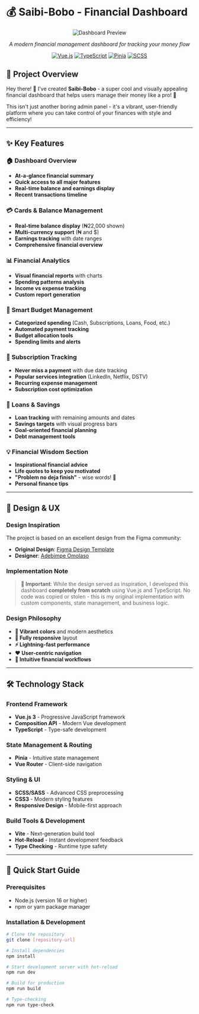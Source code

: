 # 💰 Saibi-Bobo - Financial Dashboard

<div align="center">

![Dashboard Preview](<img width="1352" height="791" alt="image" src="https://github.com/user-attachments/assets/4d5c77e6-2a53-4a20-9673-585b12b62247" />)

*A modern financial management dashboard for tracking your money flow*

[![Vue.js](https://img.shields.io/badge/Vue.js-3.x-4FC08D?logo=vuedotjs)](https://vuejs.org/)
[![TypeScript](https://img.shields.io/badge/TypeScript-4.x-3178C6?logo=typescript)](https://www.typescriptlang.org/)
[![Pinia](https://img.shields.io/badge/Pinia-State%20Management-FFD43B?logo=pinia)](https://pinia.vuejs.org/)
[![SCSS](https://img.shields.io/badge/SCSS-Styling-CC6699?logo=sass)](https://sass-lang.com/)

</div>

## 🎯 Project Overview

Hey there! 👋 I've created **Saibi-Bobo** - a super cool and visually appealing financial dashboard that helps users manage their money like a pro! 💸

This isn't just another boring admin panel - it's a vibrant, user-friendly platform where you can take control of your finances with style and efficiency!

---

## ✨ Key Features

### 🏠 **Dashboard Overview**
- **At-a-glance financial summary**
- **Quick access to all major features**
- **Real-time balance and earnings display**
- **Recent transactions timeline**

### 💳 **Cards & Balance Management**
- **Real-time balance display** (₦22,000 shown)
- **Multi-currency support** (₦ and $)
- **Earnings tracking** with date ranges
- **Comprehensive financial overview**

### 📊 **Financial Analytics**
- **Visual financial reports** with charts
- **Spending patterns analysis**
- **Income vs expense tracking**
- **Custom report generation**

### 💸 **Smart Budget Management**
- **Categorized spending** (Cash, Subscriptions, Loans, Food, etc.)
- **Automated payment tracking**
- **Budget allocation tools**
- **Spending limits and alerts**

### 🔔 **Subscription Tracking**
- **Never miss a payment** with due date tracking
- **Popular services integration** (LinkedIn, Netflix, DSTV)
- **Recurring expense management**
- **Subscription cost optimization**

### 🏦 **Loans & Savings**
- **Loan tracking** with remaining amounts and dates
- **Savings targets** with visual progress bars
- **Goal-oriented financial planning**
- **Debt management tools**

### 💡 **Financial Wisdom Section**
- **Inspirational financial advice**
- **Life quotes to keep you motivated**
- **"Problem no deja finish"** - wise words! 🙏
- **Personal finance tips**

---

## 🎨 Design & UX

### **Design Inspiration**
The project is based on an excellent design from the Figma community:
- **Original Design**: [Figma Design Template](https://www.figma.com/files/team/1361448120998279756/resources/community/file/1040123800944285448)
- **Designer**: [Adebimpe Omolaso](https://www.figma.com/files/team/1361448120998279756/resources/community/@adebimpeomolaso?fuid=1259769061256375242)

### **Implementation Note**
> **🚨 Important**: While the design served as inspiration, I developed this dashboard **completely from scratch** using Vue.js and TypeScript. No code was copied or stolen - this is my original implementation with custom components, state management, and business logic.

### **Design Philosophy**
- **🎪 Vibrant colors** and modern aesthetics
- **📱 Fully responsive** layout
- **⚡ Lightning-fast performance** 
- **❤️ User-centric navigation**
- **🎯 Intuitive financial workflows**

---

## 🛠 Technology Stack

### **Frontend Framework**
- **Vue.js 3** - Progressive JavaScript framework
- **Composition API** - Modern Vue development
- **TypeScript** - Type-safe development

### **State Management & Routing**
- **Pinia** - Intuitive state management
- **Vue Router** - Client-side navigation

### **Styling & UI**
- **SCSS/SASS** - Advanced CSS preprocessing
- **CSS3** - Modern styling features
- **Responsive Design** - Mobile-first approach

### **Build Tools & Development**
- **Vite** - Next-generation build tool
- **Hot-Reload** - Instant development feedback
- **Type Checking** - Runtime type safety

---

## 🚀 Quick Start Guide

### **Prerequisites**
- Node.js (version 16 or higher)
- npm or yarn package manager

### **Installation & Development**

```bash
# Clone the repository
git clone [repository-url]

# Install dependencies
npm install

# Start development server with hot-reload
npm run dev

# Build for production
npm run build

# Type-checking
npm run type-check
